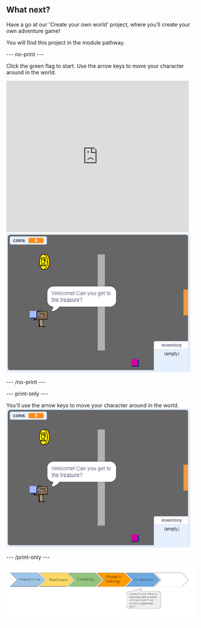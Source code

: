 ## What next?

Have a go at our 'Create your own world' project, where you’ll create your own adventure game!

You will find this project in the module pathway.

--- no-print ---

Click the green flag to start. Use the arrow keys to move your character around in the world.

<div class="scratch-preview">
  <iframe allowtransparency="true" width="485" height="402" src="https://scratch.mit.edu/projects/embed/258757783/?autostart=false" frameborder="0" scrolling="no"></iframe>
  <img src="images/create-showcase.png">
</div>

--- /no-print ---

--- print-only ---

You'll use the arrow keys to move your character around in the world.
![showcase.png](images/create-showcase.png)

--- /print-only ---

![progress bar](images/s2-5.png)
